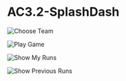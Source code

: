 # AC3.2-SplashDash

![](https://github.com/C4Q/SplashDash/blob/readme/gif/chooseTeam.gif "Choose Team")

![](https://github.com/C4Q/SplashDash/blob/readme/gif/playGame.gif "Play Game")

![](https://github.com/C4Q/SplashDash/blob/readme/gif/showMyRuns.gif "Show My Runs")

![](https://github.com/C4Q/SplashDash/blob/readme/gif/renderAllRuns.gif "Show Previous Runs")
